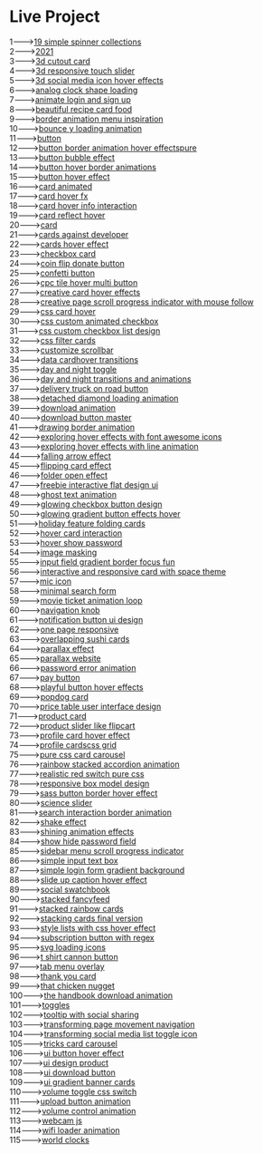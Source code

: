 <h1>Live Project</h1>
1---><a href="https://hawanbeats.github.io/html-css-js/19%20simple%20spinner%20collections/">19 simple spinner collections</a>
<br>
2---><a href="https://hawanbeats.github.io/html-css-js/2021/">2021</a>
<br>
3---><a href="https://hawanbeats.github.io/html-css-js/3d%20cutout%20card/">3d cutout card</a>
<br>
4---><a href="https://hawanbeats.github.io/html-css-js/3d%20responsive%20touch%20slider/">3d responsive touch slider</a>
<br>
5---><a href="https://hawanbeats.github.io/html-css-js/3d%20social%20media%20icon%20hover%20effects/">3d social media icon hover effects</a>
<br>
6---><a href="https://hawanbeats.github.io/html-css-js/analog%20clock%20shape%20loading/">analog clock shape loading</a>
<br>
7---><a href="https://hawanbeats.github.io/html-css-js/animate%20login%20and%20sign%20up/">animate login and sign up</a>
<br>
8---><a href="https://hawanbeats.github.io/html-css-js/beatiful%20recipe%20card%20food/">beautiful recipe card food</a>
<br>
9---><a href="https://hawanbeats.github.io/html-css-js/border%20animation%20menu%20inspiration/">border animation menu inspiration</a>
<br>
10---><a href="https://hawanbeats.github.io/html-css-js/bounce%20y%20loading%20animation/">bounce y loading animation</a>
<br>
11---><a href="https://hawanbeats.github.io/html-css-js/button/">button</a>
<br>
12---><a href="https://hawanbeats.github.io/html-css-js/button%20border%20animation%20on%20hover%20effectspure/">button border animation hover effectspure</a>
<br>
13---><a href="https://hawanbeats.github.io/html-css-js/button%20bubble%20effect/">button bubble effect</a>
<br>
14---><a href="https://hawanbeats.github.io/html-css-js/button%20hover%20border%20animations/">button hover border animations</a>
<br>
15---><a href="https://hawanbeats.github.io/html-css-js/button%20hover%20effect/">button hover effect</a>
<br>
16---><a href="https://hawanbeats.github.io/html-css-js/card%20animated/">card animated</a>
<br>
17---><a href="https://hawanbeats.github.io/html-css-js/card%20hover%20fx/">card hover fx</a>
<br>
18---><a href="https://hawanbeats.github.io/html-css-js/card%20hover%20info%20interaction/">card hover info interaction</a>
<br>
19---><a href="https://hawanbeats.github.io/html-css-js/card%20reflect%20hover/">card reflect hover</a>
<br>
20---><a href="https://hawanbeats.github.io/html-css-js/card/">card</a>
<br>
21---><a href="https://hawanbeats.github.io/html-css-js/cards%20against%20developer/">cards against developer</a>
<br>
22---><a href="https://hawanbeats.github.io/html-css-js/cards%20hover%20effect/">cards hover effect</a>
<br>
23---><a href="https://hawanbeats.github.io/html-css-js/checkbox%20card/">checkbox card</a>
<br>
24---><a href="https://hawanbeats.github.io/html-css-js/coin%20flip%20donate%20button/">coin flip donate button</a>
<br>
25---><a href="https://hawanbeats.github.io/html-css-js/confetti%20button/">confetti button</a>
<br>
26---><a href="https://hawanbeats.github.io/html-css-js/cpc%20tile%20hover%20multi%20button/">cpc tile hover multi button</a>
<br>
27---><a href="https://hawanbeats.github.io/html-css-js/creative%20card%20hover%20effects/">creative card hover effects</a>
<br>
28---><a href="https://hawanbeats.github.io/html-css-js/creative%20page%20scroll%20progress%20indicator%20with%20mouse%20follow/">creative page scroll progress indicator with mouse follow</a>
<br>
29---><a href="https://hawanbeats.github.io/html-css-js/css%20card%20hover/">css card hover</a>
<br>
30---><a href="https://hawanbeats.github.io/html-css-js/css%20custom%20animated%20checkbox/">css custom animated checkbox</a>
<br>
31---><a href="https://hawanbeats.github.io/html-css-js/css%20custom%20checkbox%20list%20design/">css custom checkbox list design</a>
<br>
32---><a href="https://hawanbeats.github.io/html-css-js/css%20filter%20cards/">css filter cards</a>
<br>
33---><a href="https://hawanbeats.github.io/html-css-js/customize%20scrollbar/">customize scrollbar</a>
<br>
34---><a href="https://hawanbeats.github.io/html-css-js/data%20cardhover%20transitions/">data cardhover transitions</a>
<br>
35---><a href="https://hawanbeats.github.io/html-css-js/day%20and%20night%20toggle/">day and night toggle</a>
<br>
36---><a href="https://hawanbeats.github.io/html-css-js/day%20and%20night%20transitions%20and%20animations/">day and night transitions and animations</a>
<br>
37---><a href="https://hawanbeats.github.io/html-css-js/delivery%20truck%20on%20road%20button/">delivery truck on road button</a>
<br>
38---><a href="https://hawanbeats.github.io/html-css-js/detached%20diamond%20loading%20animation/">detached diamond loading animation</a>
<br>
39---><a href="https://hawanbeats.github.io/html-css-js/download%20animation/">download animation</a>
<br>
40---><a href="https://hawanbeats.github.io/html-css-js/download-button-master/">download button master</a>
<br>
41---><a href="https://hawanbeats.github.io/html-css-js/drawing%20border%20animation/">drawing border animation</a>
<br>
42---><a href="https://hawanbeats.github.io/html-css-js/exploring%20hover%20effects%20with%20font%20awesome%20icons/">exploring hover effects with font awesome icons</a>
<br>
43---><a href="https://hawanbeats.github.io/html-css-js/exploring%20hover%20effects%20with%20line%20animation/">exploring hover effects with line animation</a>
<br>
44---><a href="https://hawanbeats.github.io/html-css-js/falling%20arrow%20effect/">falling arrow effect</a>
<br>
45---><a href="https://hawanbeats.github.io/html-css-js/flipping%20card%20effect/">flipping card effect</a>
<br>
46---><a href="https://hawanbeats.github.io/html-css-js/folder%20open%20effect/">folder open effect</a>
<br>
47---><a href="https://hawanbeats.github.io/html-css-js/freebie%20interactive%20flat%20design%20ui/">freebie interactive flat design ui</a>
<br>
48---><a href="https://hawanbeats.github.io/html-css-js/ghost%20text%20animation/">ghost text animation</a>
<br>
49---><a href="https://hawanbeats.github.io/html-css-js/glowing%20checkbox%20button%20design/">glowing checkbox button design</a>
<br>
50---><a href="https://hawanbeats.github.io/html-css-js/glowing%20gradient%20button%20effects%20on%20hover/">glowing gradient button effects hover</a>
<br>
51---><a href="https://hawanbeats.github.io/html-css-js/holiday%20feature%20folding%20cards/">holiday feature folding cards</a>
<br>
52---><a href="https://hawanbeats.github.io/html-css-js/hover%20card%20interaction/">hover card interaction</a>
<br>
53---><a href="https://hawanbeats.github.io/html-css-js/hover%20show%20password/">hover show password</a>
<br>
54---><a href="https://hawanbeats.github.io/html-css-js/image%20masking/">image masking</a>
<br>
55---><a href="https://hawanbeats.github.io/html-css-js/input%20field%20gradient%20border%20focus%20fun/">input field gradient border focus fun</a>
<br>
56---><a href="https://hawanbeats.github.io/html-css-js/interactive%20and%20responsive%20card%20with%20space%20theme/">interactive and responsive card with space theme</a>
<br>
57---><a href="https://hawanbeats.github.io/html-css-js/mic%20icon/">mic icon</a>
<br>
58---><a href="https://hawanbeats.github.io/html-css-js/minimal%20search%20form/">minimal search form</a>
<br>
59---><a href="https://hawanbeats.github.io/html-css-js/movie%20ticket%20animation%20loop/">movie ticket animation loop</a>
<br>
60---><a href="https://hawanbeats.github.io/html-css-js/navigation%20knob/">navigation knob</a>
<br>
61---><a href="https://hawanbeats.github.io/html-css-js/notification%20button%20ui%20design/">notification button ui design</a>
<br>
62---><a href="https://hawanbeats.github.io/html-css-js/one%20page%20responsive/">one page responsive</a>
<br>
63---><a href="https://hawanbeats.github.io/html-css-js/overlapping%20sushi%20cards/">overlapping sushi cards</a>
<br>
64---><a href="https://hawanbeats.github.io/html-css-js/parallax%20effect/">parallax effect</a>
<br>
65---><a href="https://hawanbeats.github.io/html-css-js/parallax%20website/">parallax website</a>
<br>
66---><a href="https://hawanbeats.github.io/html-css-js/password%20error%20animation/">password error animation</a>
<br>
67---><a href="https://hawanbeats.github.io/html-css-js/pay%20button/">pay button</a>
<br>
68---><a href="https://hawanbeats.github.io/html-css-js/playful%20button%20hover%20effects/">playful button hover effects</a>
<br>
69---><a href="https://hawanbeats.github.io/html-css-js/popdog%20card/">popdog card</a>
<br>
70---><a href="https://hawanbeats.github.io/html-css-js/price%20table%20user%20interface%20design/">price table user interface design</a>
<br>
71---><a href="https://hawanbeats.github.io/html-css-js/product%20card/">product card</a>
<br>
72---><a href="https://hawanbeats.github.io/html-css-js/product%20slider%20like%20flipcart/">product slider like flipcart</a>
<br>
73---><a href="https://hawanbeats.github.io/html-css-js/profile%20card%20hover%20effect/">profile card hover effect</a>
<br>
74---><a href="https://hawanbeats.github.io/html-css-js/profile%20cardscss%20grid/">profile cardscss grid</a>
<br>
75---><a href="https://hawanbeats.github.io/html-css-js/pure%20css%20card%20carousel/">pure css card carousel</a>
<br>
76---><a href="https://hawanbeats.github.io/html-css-js/rainbow%20stacked%20accordion%20animation/">rainbow stacked accordion animation</a>
<br>
77---><a href="https://hawanbeats.github.io/html-css-js/realistic%20red%20switch%20pure%20css/">realistic red switch pure css</a>
<br>
78---><a href="https://hawanbeats.github.io/html-css-js/responsive%20box%20model%20design/">responsive box model design</a>
<br>
79---><a href="https://hawanbeats.github.io/html-css-js/sass%20button%20border%20hover%20effect/">sass button border hover effect</a>
<br>
80---><a href="https://hawanbeats.github.io/html-css-js/science%20slider/">science slider</a>
<br>
81---><a href="https://hawanbeats.github.io/html-css-js/search%20interaction%20border%20animation/">search interaction border animation</a>
<br>
82---><a href="https://hawanbeats.github.io/html-css-js/shake%20effect/">shake effect</a>
<br>
83---><a href="https://hawanbeats.github.io/html-css-js/shining%20text%20animation%20effects/">shining animation effects</a>
<br>
84---><a href="https://hawanbeats.github.io/html-css-js/show%20hide%20password%20field/">show hide password field</a>
<br>
85---><a href="https://hawanbeats.github.io/html-css-js/sidebar%20menu%20scroll%20progress%20indicator/">sidebar menu scroll progress indicator</a>
<br>
86---><a href="https://hawanbeats.github.io/html-css-js/simple%20input%20text%20box/">simple input text box</a>
<br>
87---><a href="https://hawanbeats.github.io/html-css-js/simple%20login%20form%20gradient%20background/">simple login form gradient background</a>
<br>
88---><a href="https://hawanbeats.github.io/html-css-js/slide%20up%20caption%20hover%20effect/">slide up caption hover effect</a>
<br>
89---><a href="https://hawanbeats.github.io/html-css-js/social%20swatchbook/">social swatchbook</a>
<br>
90---><a href="https://hawanbeats.github.io/html-css-js/stacked%20fancyfeed/">stacked fancyfeed</a>
<br>
91---><a href="https://hawanbeats.github.io/html-css-js/stacked%20rainbow%20cards/">stacked rainbow cards</a>
<br>
92---><a href="https://hawanbeats.github.io/html-css-js/stacking%20cards%20final%20version/">stacking cards final version</a>
<br>
93---><a href="https://hawanbeats.github.io/html-css-js/style%20lists%20with%20css%20hover%20effect/">style lists with css hover effect</a>
<br> 
94---><a href="https://hawanbeats.github.io/html-css-js/subscription%20button%20with%20regex/">subscription button with regex</a>
<br>
95---><a href="https://hawanbeats.github.io/html-css-js/svg%20loading%20icons/">svg loading icons</a>
<br>
96---><a href="https://hawanbeats.github.io/html-css-js/t%20shirt%20cannon%20button/">t shirt cannon button</a>
<br>
97---><a href="https://hawanbeats.github.io/html-css-js/tab%20menu%20overlay/">tab menu overlay</a>
<br>
98---><a href="https://hawanbeats.github.io/html-css-js/thank%20you%20card/">thank you card</a>
<br>
99---><a href="https://hawanbeats.github.io/html-css-js/that%20chicken%20nugget/">that chicken nugget</a>
<br>
100---><a href="https://hawanbeats.github.io/html-css-js/the%20handbook%20download%20animation/">the handbook download animation</a>
<br>
101---><a href="https://hawanbeats.github.io/html-css-js/toggles/">toggles</a>
<br>
102---><a href="https://hawanbeats.github.io/html-css-js/tooltip%20with%20social%20sharing/">tooltip with social sharing</a>
<br>
103---><a href="https://hawanbeats.github.io/html-css-js/transforming%20page%20movement%20navigation/">transforming page movement navigation</a>
<br>
104---><a href="https://hawanbeats.github.io/html-css-js/transforming%20social%20media%20list%20toggle%20icon/">transforming social media list toggle icon</a>
<br>
105---><a href="https://hawanbeats.github.io/html-css-js/tricks%20card%20carousel/">tricks card carousel</a>
<br>
106---><a href="https://hawanbeats.github.io/html-css-js/ui%20button%20hover%20effect/">ui button hover effect</a>
<br>
107---><a href="https://hawanbeats.github.io/html-css-js/ui%20design%20product/">ui design product</a>
<br>
108---><a href="https://hawanbeats.github.io/html-css-js/ui%20download%20button/">ui download button</a>
<br>
109---><a href="https://hawanbeats.github.io/html-css-js/ui%20gradient%20banner%20cards/">ui gradient banner cards</a>
<br>
110---><a href="https://hawanbeats.github.io/html-css-js/volume%20toggle%20css%20switch/">volume toggle css switch</a>
<br>
111---><a href="https://hawanbeats.github.io/html-css-js/upload%20button%20animation/">upload button animation</a>
<br>
112---><a href="https://hawanbeats.github.io/html-css-js/volume%20control%20animation/">volume control animation</a>
<br>
113---><a href="https://hawanbeats.github.io/html-css-js/webcam%20js/">webcam js</a>
<br>
114---><a href="https://hawanbeats.github.io/html-css-js/wifi%20loader%20animation/">wifi loader animation</a>
<br>
115---><a href="https://hawanbeats.github.io/html-css-js/world%20clocks/">world clocks</a>
